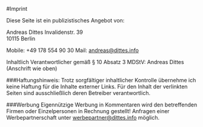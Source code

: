 #Imprint

Diese Seite ist ein publizistisches Angebot von:

Andreas Dittes
Invalidenstr. 39  
10115 Berlin

Mobile: +49 178 554 90 30
Mail: andreas@dittes.info

Inhaltlich Verantwortlicher gemäß § 10 Absatz 3 MDStV:
Andreas Dittes (Anschrift wie oben)

###Haftungshinweis:
Trotz sorgfältiger inhaltlicher Kontrolle übernehme ich keine Haftung für die Inhalte externer Links. Für den Inhalt der verlinkten Seiten sind ausschließlich deren Betreiber verantwortlich.

###Werbung
Eigennützige Werbung in Kommentaren wird den betreffenden Firmen oder Einzelpersonen in Rechnung gestellt!
Anfragen einer Werbepartnerschaft unter werbepartner@dittes.info möglich.
